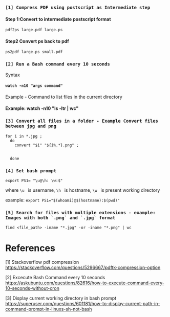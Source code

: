 

### ``` [1] Compress PDF using postscript as Intermediate step ```

#### Step 1:Convert to intermediate postscript format
`pdf2ps large.pdf large.ps`


#### Step2 Convert ps back to pdf
`ps2pdf large.ps small.pdf`



### ``` [2] Run a Bash command every 10 seconds ```

Syntax
#### ```watch -n10 "args command"```

Example - Command to list files in the current directory
#### Example: watch -n10 "ls -ltr | wc"




### ``` [3] Convert all files in a folder - Example Convert files between jpg and png ```

```
for i in *.jpg ; 
  do 
    convert "$i" "${i%.*}.png" ; 
    
    
  done
```




### ``` [4] Set bash prompt                           ```

```export PS1= "\u@\h: \w:$"```

where ```\u ``` is username,
      ```\h ``` is hostname,
      ```\w ``` is present working directory
      
      
example: ```export PS1="$(whoami)@$(hostname):$(pwd)" ```
      


### ``` [5] Search for files with multiple extensions - example: Images with both `.png` and `.jpg` format ```

``` find <file_path> -iname "*.jpg" -or -iname "*.png" | wc ```



# References

[1] Stackoverflow pdf compression  
https://stackoverflow.com/questions/5296667/pdftk-compression-option

[2] Excecute Bash Command every 10 seconds  
https://askubuntu.com/questions/82616/how-to-execute-command-every-10-seconds-without-cron


[3] Display current working directory in bash prompt
https://superuser.com/questions/601181/how-to-display-current-path-in-command-prompt-in-linuxs-sh-not-bash

